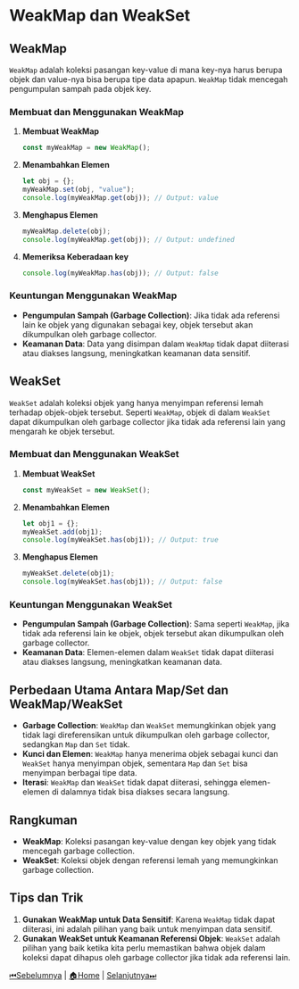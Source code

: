# WeakMap dan WeakSet

## WeakMap

`WeakMap` adalah koleksi pasangan key-value di mana key-nya harus berupa objek dan value-nya bisa berupa tipe data apapun. `WeakMap` tidak mencegah pengumpulan sampah pada objek key.

### Membuat dan Menggunakan WeakMap

1. **Membuat WeakMap**

   ```javascript
   const myWeakMap = new WeakMap();
   ```

2. **Menambahkan Elemen**

   ```javascript
   let obj = {};
   myWeakMap.set(obj, "value");
   console.log(myWeakMap.get(obj)); // Output: value
   ```

3. **Menghapus Elemen**

   ```javascript
   myWeakMap.delete(obj);
   console.log(myWeakMap.get(obj)); // Output: undefined
   ```

4. **Memeriksa Keberadaan key**
   ```javascript
   console.log(myWeakMap.has(obj)); // Output: false
   ```

### Keuntungan Menggunakan WeakMap

- **Pengumpulan Sampah (Garbage Collection)**: Jika tidak ada referensi lain ke objek yang digunakan sebagai key, objek tersebut akan dikumpulkan oleh garbage collector.
- **Keamanan Data**: Data yang disimpan dalam `WeakMap` tidak dapat diiterasi atau diakses langsung, meningkatkan keamanan data sensitif.

## WeakSet

`WeakSet` adalah koleksi objek yang hanya menyimpan referensi lemah terhadap objek-objek tersebut. Seperti `WeakMap`, objek di dalam `WeakSet` dapat dikumpulkan oleh garbage collector jika tidak ada referensi lain yang mengarah ke objek tersebut.

### Membuat dan Menggunakan WeakSet

1. **Membuat WeakSet**

   ```javascript
   const myWeakSet = new WeakSet();
   ```

2. **Menambahkan Elemen**

   ```javascript
   let obj1 = {};
   myWeakSet.add(obj1);
   console.log(myWeakSet.has(obj1)); // Output: true
   ```

3. **Menghapus Elemen**
   ```javascript
   myWeakSet.delete(obj1);
   console.log(myWeakSet.has(obj1)); // Output: false
   ```

### Keuntungan Menggunakan WeakSet

- **Pengumpulan Sampah (Garbage Collection)**: Sama seperti `WeakMap`, jika tidak ada referensi lain ke objek, objek tersebut akan dikumpulkan oleh garbage collector.
- **Keamanan Data**: Elemen-elemen dalam `WeakSet` tidak dapat diiterasi atau diakses langsung, meningkatkan keamanan data.

## Perbedaan Utama Antara Map/Set dan WeakMap/WeakSet

- **Garbage Collection**: `WeakMap` dan `WeakSet` memungkinkan objek yang tidak lagi direferensikan untuk dikumpulkan oleh garbage collector, sedangkan `Map` dan `Set` tidak.
- **Kunci dan Elemen**: `WeakMap` hanya menerima objek sebagai kunci dan `WeakSet` hanya menyimpan objek, sementara `Map` dan `Set` bisa menyimpan berbagai tipe data.
- **Iterasi**: `WeakMap` dan `WeakSet` tidak dapat diiterasi, sehingga elemen-elemen di dalamnya tidak bisa diakses secara langsung.

## Rangkuman

- **WeakMap**: Koleksi pasangan key-value dengan key objek yang tidak mencegah garbage collection.
- **WeakSet**: Koleksi objek dengan referensi lemah yang memungkinkan garbage collection.

## Tips dan Trik

1. **Gunakan WeakMap untuk Data Sensitif**: Karena `WeakMap` tidak dapat diiterasi, ini adalah pilihan yang baik untuk menyimpan data sensitif.
2. **Gunakan WeakSet untuk Keamanan Referensi Objek**: `WeakSet` adalah pilihan yang baik ketika kita perlu memastikan bahwa objek dalam koleksi dapat dihapus oleh garbage collector jika tidak ada referensi lain.

[⏮Sebelumnya](../mapset/README.md) | [🏠Home](../README.md) | [Selanjutnya⏭](../typeof/README.md)
